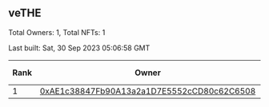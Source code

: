 ## veTHE

Total Owners: 1, Total NFTs: 1

Last built: Sat, 30 Sep 2023 05:06:58 GMT

| Rank | Owner | Voting Power | Influence | NFTs Id |
| --- | --- | --- | --- | --- |
  | 1 | [0xAE1c38847Fb90A13a2a1D7E5552cCD80c62C6508](https://debank.com/profile/0xAE1c38847Fb90A13a2a1D7E5552cCD80c62C6508?chain=bsc) | 2,746,539.271 | 3.57414% | 1 |
